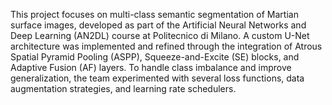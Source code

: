 This project focuses on multi-class semantic segmentation of Martian surface images, developed as part of the Artificial Neural Networks and Deep Learning (AN2DL) course at Politecnico di Milano.
A custom U-Net architecture was implemented and refined through the integration of Atrous Spatial Pyramid Pooling (ASPP), Squeeze-and-Excite (SE) blocks, and Adaptive Fusion (AF) layers.
To handle class imbalance and improve generalization, the team experimented with several loss functions, data augmentation strategies, and learning rate schedulers.
